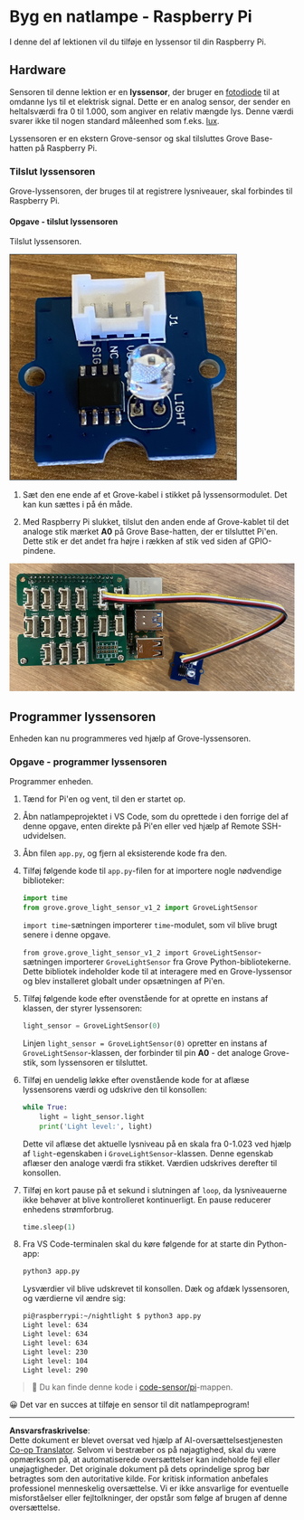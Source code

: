 <!--
CO_OP_TRANSLATOR_METADATA:
{
  "original_hash": "ea733bd0cdf2479e082373f765a08678",
  "translation_date": "2025-08-27T22:08:21+00:00",
  "source_file": "1-getting-started/lessons/3-sensors-and-actuators/pi-sensor.md",
  "language_code": "da"
}
-->
# Byg en natlampe - Raspberry Pi

I denne del af lektionen vil du tilføje en lyssensor til din Raspberry Pi.

## Hardware

Sensoren til denne lektion er en **lyssensor**, der bruger en [fotodiode](https://wikipedia.org/wiki/Photodiode) til at omdanne lys til et elektrisk signal. Dette er en analog sensor, der sender en heltalsværdi fra 0 til 1.000, som angiver en relativ mængde lys. Denne værdi svarer ikke til nogen standard måleenhed som f.eks. [lux](https://wikipedia.org/wiki/Lux).

Lyssensoren er en ekstern Grove-sensor og skal tilsluttes Grove Base-hatten på Raspberry Pi.

### Tilslut lyssensoren

Grove-lyssensoren, der bruges til at registrere lysniveauer, skal forbindes til Raspberry Pi.

#### Opgave - tilslut lyssensoren

Tilslut lyssensoren.

![En Grove-lyssensor](../../../../../translated_images/grove-light-sensor.b8127b7c434e632d6bcdb57587a14e9ef69a268a22df95d08628f62b8fa5505c.da.png)

1. Sæt den ene ende af et Grove-kabel i stikket på lyssensormodulet. Det kan kun sættes i på én måde.

1. Med Raspberry Pi slukket, tilslut den anden ende af Grove-kablet til det analoge stik mærket **A0** på Grove Base-hatten, der er tilsluttet Pi'en. Dette stik er det andet fra højre i rækken af stik ved siden af GPIO-pindene.

![Grove-lyssensoren tilsluttet stik A0](../../../../../translated_images/pi-light-sensor.66cc1e31fa48cd7d5f23400d4b2119aa41508275cb7c778053a7923b4e972d7e.da.png)

## Programmer lyssensoren

Enheden kan nu programmeres ved hjælp af Grove-lyssensoren.

### Opgave - programmer lyssensoren

Programmer enheden.

1. Tænd for Pi'en og vent, til den er startet op.

1. Åbn natlampeprojektet i VS Code, som du oprettede i den forrige del af denne opgave, enten direkte på Pi'en eller ved hjælp af Remote SSH-udvidelsen.

1. Åbn filen `app.py`, og fjern al eksisterende kode fra den.

1. Tilføj følgende kode til `app.py`-filen for at importere nogle nødvendige biblioteker:

    ```python
    import time
    from grove.grove_light_sensor_v1_2 import GroveLightSensor
    ```

    `import time`-sætningen importerer `time`-modulet, som vil blive brugt senere i denne opgave.

    `from grove.grove_light_sensor_v1_2 import GroveLightSensor`-sætningen importerer `GroveLightSensor` fra Grove Python-bibliotekerne. Dette bibliotek indeholder kode til at interagere med en Grove-lyssensor og blev installeret globalt under opsætningen af Pi'en.

1. Tilføj følgende kode efter ovenstående for at oprette en instans af klassen, der styrer lyssensoren:

    ```python
    light_sensor = GroveLightSensor(0)
    ```

    Linjen `light_sensor = GroveLightSensor(0)` opretter en instans af `GroveLightSensor`-klassen, der forbinder til pin **A0** - det analoge Grove-stik, som lyssensoren er tilsluttet.

1. Tilføj en uendelig løkke efter ovenstående kode for at aflæse lyssensorens værdi og udskrive den til konsollen:

    ```python
    while True:
        light = light_sensor.light
        print('Light level:', light)
    ```

    Dette vil aflæse det aktuelle lysniveau på en skala fra 0-1.023 ved hjælp af `light`-egenskaben i `GroveLightSensor`-klassen. Denne egenskab aflæser den analoge værdi fra stikket. Værdien udskrives derefter til konsollen.

1. Tilføj en kort pause på et sekund i slutningen af `loop`, da lysniveauerne ikke behøver at blive kontrolleret kontinuerligt. En pause reducerer enhedens strømforbrug.

    ```python
    time.sleep(1)
    ```

1. Fra VS Code-terminalen skal du køre følgende for at starte din Python-app:

    ```sh
    python3 app.py
    ```

    Lysværdier vil blive udskrevet til konsollen. Dæk og afdæk lyssensoren, og værdierne vil ændre sig:

    ```output
    pi@raspberrypi:~/nightlight $ python3 app.py 
    Light level: 634
    Light level: 634
    Light level: 634
    Light level: 230
    Light level: 104
    Light level: 290
    ```

> 💁 Du kan finde denne kode i [code-sensor/pi](../../../../../1-getting-started/lessons/3-sensors-and-actuators/code-sensor/pi)-mappen.

😀 Det var en succes at tilføje en sensor til dit natlampeprogram!

---

**Ansvarsfraskrivelse**:  
Dette dokument er blevet oversat ved hjælp af AI-oversættelsestjenesten [Co-op Translator](https://github.com/Azure/co-op-translator). Selvom vi bestræber os på nøjagtighed, skal du være opmærksom på, at automatiserede oversættelser kan indeholde fejl eller unøjagtigheder. Det originale dokument på dets oprindelige sprog bør betragtes som den autoritative kilde. For kritisk information anbefales professionel menneskelig oversættelse. Vi er ikke ansvarlige for eventuelle misforståelser eller fejltolkninger, der opstår som følge af brugen af denne oversættelse.
